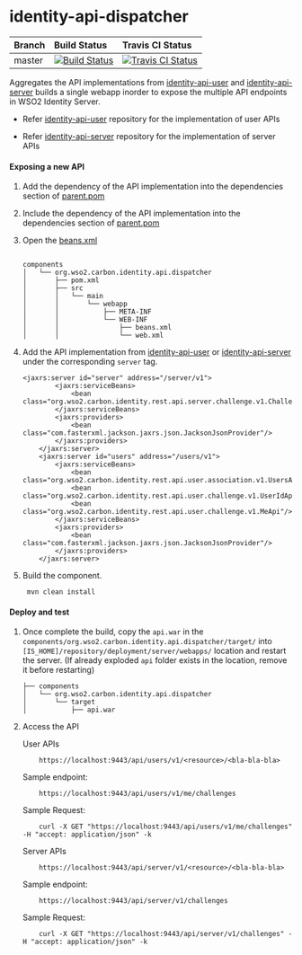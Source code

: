 # identity-api-dispatcher

|  Branch | Build Status | Travis CI Status |
| :------------ |:------------- |:-------------
| master      | [![Build Status](https://wso2.org/jenkins/job/platform-builds/job/identity-rest-dispatcher/badge/icon)](https://wso2.org/jenkins/job/platform-builds/job/identity-rest-dispatcher/) | [![Travis CI Status](https://travis-ci.org/wso2/identity-rest-dispatcher.svg?branch=master)](https://travis-ci.org/wso2/identity-rest-dispatcher?branch=master)|

Aggregates the API implementations from [identity-api-user](https://github.com/wso2/identity-api-user/) and 
[identity-api-server](https://github.com/wso2/identity-api-server/) builds a single webapp inorder to expose the 
multiple API endpoints in WSO2 Identity Server. 

*  Refer [identity-api-user](https://github.com/wso2/identity-api-user/) repository for the implementation 
of user APIs

*  Refer [identity-api-server](https://github.com/ayshsandu/identity-api-server/) repository for the implementation 
of server APIs

#### Exposing a new API

1. Add the dependency of the API implementation into the dependencies section of [parent.pom](https://github.com/wso2/identity-rest-dispatcher/blob/master/pom.xml#L121)
2. Include the dependency of the API implementation into the dependencies section of [parent.pom](https://github.com/wso2/identity-rest-dispatcher/blob/master/components/org.wso2.carbon.identity.api.dispatcher/pom.xml)
3. Open the [beans.xml](https://github.com/wso2/identity-rest-dispatcher/blob/master/components/org.wso2.carbon.identity.api.dispatcher/src/main/webapp/WEB-INF/beans.xml)

    ```
    
    components
    │   └── org.wso2.carbon.identity.api.dispatcher
    │       ├── pom.xml
    │       ├── src
    │       │   └── main
    │       │       └── webapp
    │       │           ├── META-INF
    │       │           └── WEB-INF
    │       │               ├── beans.xml
    │       │               └── web.xml
    ```
    
4. Add the API implementation from [identity-api-user](https://github.com/wso2/identity-api-user/) or 
[identity-api-server](https://github.com/wso2/identity-api-server/) under the corresponding `server` tag.

    ```
    <jaxrs:server id="server" address="/server/v1">
            <jaxrs:serviceBeans>
                <bean class="org.wso2.carbon.identity.rest.api.server.challenge.v1.ChallengesApi"/>
            </jaxrs:serviceBeans>
            <jaxrs:providers>
                <bean class="com.fasterxml.jackson.jaxrs.json.JacksonJsonProvider"/>
            </jaxrs:providers>
        </jaxrs:server>
        <jaxrs:server id="users" address="/users/v1">
            <jaxrs:serviceBeans>
                <bean class="org.wso2.carbon.identity.rest.api.user.association.v1.UsersApi"/>
                <bean class="org.wso2.carbon.identity.rest.api.user.challenge.v1.UserIdApi"/>
                <bean class="org.wso2.carbon.identity.rest.api.user.challenge.v1.MeApi"/>
            </jaxrs:serviceBeans>
            <jaxrs:providers>
                <bean class="com.fasterxml.jackson.jaxrs.json.JacksonJsonProvider"/>
            </jaxrs:providers>
        </jaxrs:server>
    ```
5. Build the component.
    ```
     mvn clean install
    ```

#### Deploy and test

1. Once complete the build, copy the `api.war` in the `components/org.wso2.carbon.identity.api.dispatcher/target/` 
into `[IS_HOME]/repository/deployment/server/webapps/` location and restart the server. (If already exploded `api` 
folder exists in the location, remove it before restarting)

    ```
    ├── components
    │   └── org.wso2.carbon.identity.api.dispatcher
    │       └── target
    │           ├── api.war
    ```
2. Access the API 

    User APIs
    ```
        https://localhost:9443/api/users/v1/<resource>/<bla-bla-bla>
    ```
    
    Sample endpoint:
    ```
        https://localhost:9443/api/users/v1/me/challenges
    ```
    Sample Request:
    ```
        curl -X GET "https://localhost:9443/api/users/v1/me/challenges" -H "accept: application/json" -k
    ```
    
    Server APIs
    
    ```
        https://localhost:9443/api/server/v1/<resource>/<bla-bla-bla>
    ```
    Sample endpoint:
    ```
        https://localhost:9443/api/server/v1/challenges
    ```
    Sample Request:
    ```
        curl -X GET "https://localhost:9443/api/server/v1/challenges" -H "accept: application/json" -k
    ```
